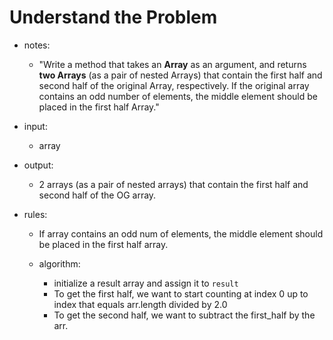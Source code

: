 # Understand the Problem
- notes:
  - "Write a method that takes an **Array** as an argument, and returns **two Arrays** (as a pair of nested Arrays) that contain the first half and second half of the original Array, respectively. If the original array contains an odd number of elements, the middle element should be placed in the first half Array."

- input: 
  - array

- output:
  - 2 arrays (as a pair of nested arrays)
    that contain the first half and second half of the OG array.

- rules:
  - If array contains an odd num of elements, the middle element should be placed in the first half array.

  - algorithm:
    - initialize a result array and assign it to `result`
    - To get the first half, we want to start counting at index 0 up to index that equals arr.length divided by 2.0 
    - To get the second half, we want to subtract the first_half by the arr.